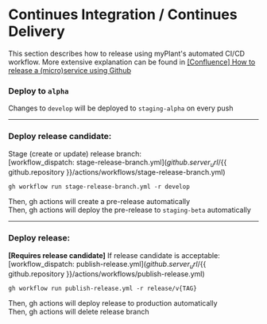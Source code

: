 <!--- release-section --->
<!--- release-section will be updated automatically through the auto-update gh action --->

# Continues Integration / Continues Delivery

This section describes how to release using myPlant's automated CI/CD workflow. More extensive explanation can be found in [[Confluence] How to release a (micro)service using Github](https://innio.atlassian.net/wiki/spaces/JHJAL/pages/2146009473/How+to+release+a+micro+service+using+Github)

### Deploy to `alpha`

Changes to `develop` will be deployed to `staging-alpha` on every push

---

### Deploy release candidate:

Stage (create or update) release branch:  
[workflow_dispatch: stage-release-branch.yml](${{ github.server_url }}/${{ github.repository }}/actions/workflows/stage-release-branch.yml)

```
gh workflow run stage-release-branch.yml -r develop
```

Then, gh actions will create a pre-release automatically  
Then, gh actions will deploy the pre-release to `staging-beta` automatically

---

### Deploy release:

**[Requires release candidate]** If release candidate is acceptable:  
[workflow_dispatch: publish-release.yml](${{ github.server_url }}/${{ github.repository }}/actions/workflows/publish-release.yml)

```
gh workflow run publish-release.yml -r release/v{TAG}
```

Then, gh actions will deploy release to production automatically  
Then, gh actions will delete release branch

<!--- release-section-end --->
